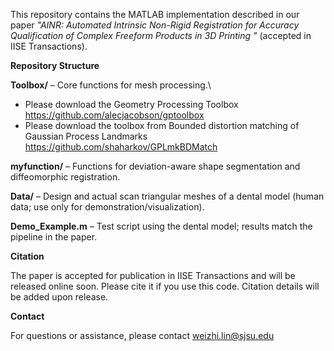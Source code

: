 This repository contains the MATLAB implementation described in our paper _"AINR: Automated Intrinsic Non-Rigid Registration for Accuracy Qualification of Complex Freeform Products in 3D Printing
"_ (accepted in IISE Transactions).

**Repository Structure**

**Toolbox/** – Core functions for mesh processing.\
- Please download the Geometry Processing Toolbox https://github.com/alecjacobson/gptoolbox
- Please download the toolbox from Bounded distortion matching of Gaussian Process Landmarks https://github.com/shaharkov/GPLmkBDMatch

**myfunction/** – Functions for deviation-aware shape segmentation and diffeomorphic registration.

**Data/** – Design and actual scan triangular meshes of a dental model (human data; use only for demonstration/visualization).

**Demo_Example.m** – Test script using the dental model; results match the pipeline in the paper.


**Citation**

The paper is accepted for publication in IISE Transactions and will be released online soon. Please cite it if you use this code. Citation details will be added upon release.

**Contact**

For questions or assistance, please contact weizhi.lin@sjsu.edu
